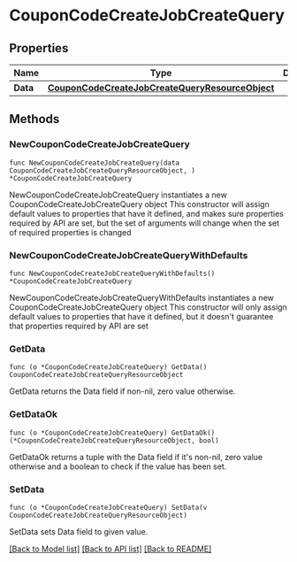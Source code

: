 # CouponCodeCreateJobCreateQuery

## Properties

Name | Type | Description | Notes
------------ | ------------- | ------------- | -------------
**Data** | [**CouponCodeCreateJobCreateQueryResourceObject**](CouponCodeCreateJobCreateQueryResourceObject.md) |  | 

## Methods

### NewCouponCodeCreateJobCreateQuery

`func NewCouponCodeCreateJobCreateQuery(data CouponCodeCreateJobCreateQueryResourceObject, ) *CouponCodeCreateJobCreateQuery`

NewCouponCodeCreateJobCreateQuery instantiates a new CouponCodeCreateJobCreateQuery object
This constructor will assign default values to properties that have it defined,
and makes sure properties required by API are set, but the set of arguments
will change when the set of required properties is changed

### NewCouponCodeCreateJobCreateQueryWithDefaults

`func NewCouponCodeCreateJobCreateQueryWithDefaults() *CouponCodeCreateJobCreateQuery`

NewCouponCodeCreateJobCreateQueryWithDefaults instantiates a new CouponCodeCreateJobCreateQuery object
This constructor will only assign default values to properties that have it defined,
but it doesn't guarantee that properties required by API are set

### GetData

`func (o *CouponCodeCreateJobCreateQuery) GetData() CouponCodeCreateJobCreateQueryResourceObject`

GetData returns the Data field if non-nil, zero value otherwise.

### GetDataOk

`func (o *CouponCodeCreateJobCreateQuery) GetDataOk() (*CouponCodeCreateJobCreateQueryResourceObject, bool)`

GetDataOk returns a tuple with the Data field if it's non-nil, zero value otherwise
and a boolean to check if the value has been set.

### SetData

`func (o *CouponCodeCreateJobCreateQuery) SetData(v CouponCodeCreateJobCreateQueryResourceObject)`

SetData sets Data field to given value.



[[Back to Model list]](../README.md#documentation-for-models) [[Back to API list]](../README.md#documentation-for-api-endpoints) [[Back to README]](../README.md)


